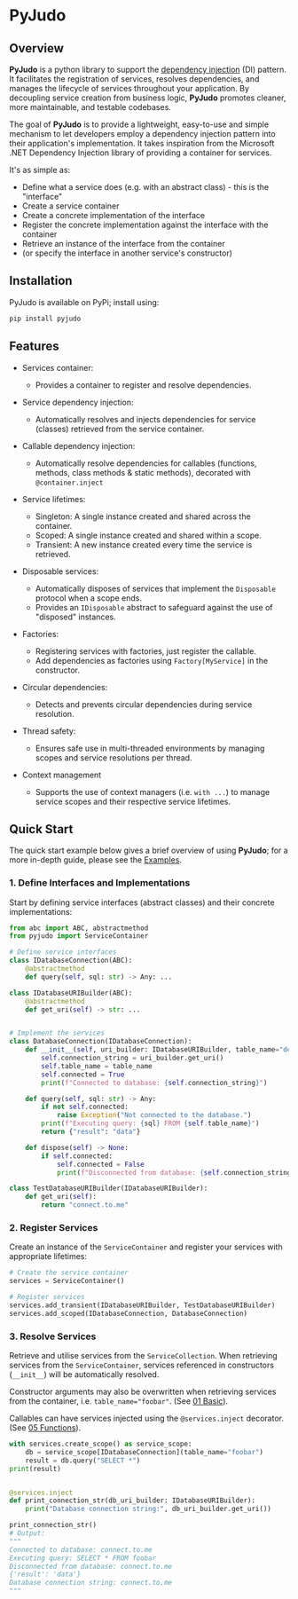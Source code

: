# PyJudo

## Overview
**PyJudo** is a python library to support the [dependency injection](https://en.wikipedia.org/wiki/Dependency_injection) (DI) pattern. It facilitates the registration of services, resolves dependencies, and manages the lifecycle of services throughout your application. By decoupling service creation from business logic, **PyJudo** promotes cleaner, more maintainable, and testable codebases.

The goal of **PyJudo** is to provide a lightweight, easy-to-use and simple mechanism to let developers employ a dependency injection pattern into their application's implementation. It takes inspiration from the Microsoft .NET Dependency Injection library of providing a container for services.

It's as simple as:
 - Define what a service does (e.g. with an abstract class) - this is the "interface"
 - Create a service container
 - Create a concrete implementation of the interface
 - Register the concrete implementation against the interface with the container
 - Retrieve an instance of the interface from the container
 - (or specify the interface in another service's constructor)
 

## Installation
PyJudo is available on PyPi; install using:
```bash
pip install pyjudo
```

## Features
- Services container:
  - Provides a container to register and resolve dependencies.

- Service dependency injection:
  - Automatically resolves and injects dependencies for service (classes) retrieved from the service container.

- Callable dependency injection:
  - Automatically resolve dependencies for callables (functions, methods, class methods & static methods), decorated with `@container.inject`

- Service lifetimes:
  - Singleton: A single instance created and shared across the container.
  - Scoped: A single instance created and shared within a scope.
  - Transient: A new instance created every time the service is retrieved.

- Disposable services:
  - Automatically disposes of services that implement the `Disposable` protocol when a scope ends.
  - Provides an `IDisposable` abstract to safeguard against the use of "disposed" instances.

- Factories:
  - Registering services with factories, just register the callable.
  - Add dependencies as factories using `Factory[MyService]` in the constructor.

- Circular dependencies:
  - Detects and prevents circular dependencies during service resolution.

- Thread safety:
  - Ensures safe use in multi-threaded environments by managing scopes and service resolutions per thread.

- Context management
  - Supports the use of context managers (i.e. `with ...`) to manage service scopes and their respective service lifetimes.

## Quick Start
The quick start example below gives a brief overview of using **PyJudo**; for a more in-depth guide, please see the [Examples](examples/).

### 1. Define Interfaces and Implementations
Start by defining service interfaces (abstract classes) and their concrete implementations:

```python
from abc import ABC, abstractmethod
from pyjudo import ServiceContainer

# Define service interfaces
class IDatabaseConnection(ABC):
    @abstractmethod
    def query(self, sql: str) -> Any: ...

class IDatabaseURIBuilder(ABC):
    @abstractmethod
    def get_uri(self) -> str: ...


# Implement the services
class DatabaseConnection(IDatabaseConnection):
    def __init__(self, uri_builder: IDatabaseURIBuilder, table_name="default"):
        self.connection_string = uri_builder.get_uri()
        self.table_name = table_name
        self.connected = True
        print(f"Connected to database: {self.connection_string}")

    def query(self, sql: str) -> Any:
        if not self.connected:
            raise Exception("Not connected to the database.")
        print(f"Executing query: {sql} FROM {self.table_name}")
        return {"result": "data"}

    def dispose(self) -> None:
        if self.connected:
            self.connected = False
            print(f"Disconnected from database: {self.connection_string}")

class TestDatabaseURIBuilder(IDatabaseURIBuilder):
    def get_uri(self):
        return "connect.to.me"
```

### 2. Register Services
Create an instance of the `ServiceContainer` and register your services with appropriate lifetimes:

```python
# Create the service container
services = ServiceContainer()

# Register services
services.add_transient(IDatabaseURIBuilder, TestDatabaseURIBuilder)
services.add_scoped(IDatabaseConnection, DatabaseConnection)
```

### 3. Resolve Services
Retrieve and utilise services from the `ServiceCollection`. When retrieving services from the `ServiceContainer`, services referenced in constructors (`__init__`) will be automatically resolved.  

Constructor arguments may also be overwritten when retrieving services from the container, i.e. `table_name="foobar"`. (See [01 Basic](examples/01_basic.ipynb)).

Callables can have services injected using the `@services.inject` decorator. (See [05 Functions](examples/05_functions.ipynb)).

```python
with services.create_scope() as service_scope:
    db = service_scope[IDatabaseConnection](table_name="foobar")
    result = db.query("SELECT *")
print(result)


@services.inject
def print_connection_str(db_uri_builder: IDatabaseURIBuilder):
    print("Database connection string:", db_uri_builder.get_uri())

print_connection_str()
# Output:
"""
Connected to database: connect.to.me
Executing query: SELECT * FROM foobar
Disconnected from database: connect.to.me
{'result': 'data'}
Database connection string: connect.to.me
"""
```